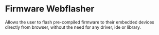 # Firmware Webflasher

Allows the user to flash pre-compiled firmware to their embedded devices directly from browser, without the need for any driver, ide or library.